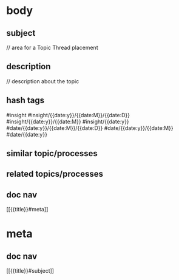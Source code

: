 # body
## subject
// area for  a Topic Thread placement
## description
// description about the topic 
## hash tags
#insight 
#insight/{{date:y}}/{{date:M}}/{{date:D}} #insight/{{date:y}}/{{date:M}} #insight/{{date:y}}
#date/{{date:y}}/{{date:M}}/{{date:D}} #date/{{date:y}}/{{date:M}} #date/{{date:y}}
## similar topic/processes
## related topics/processes
## doc nav
[[{{title}}#meta]]
# meta
## doc nav 
[[{{title}}#subject]]